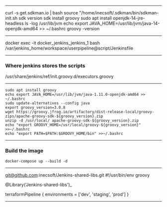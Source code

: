 ***

curl -s get.sdkman.io | bash
source "/home/inecsoft/.sdkman/bin/sdkman-init.sh
sdk version
sdk install groovy
sudo apt install openjdk-14-jre-headless
ls -log /usr/lib/jvm
echo export JAVA_HOME=/usr/lib/jvm/java-14-openjdk-amd64 >> ~/.bashrc
groovy -version

***
docker exec -it docker_jenkins_jenkins_1 bash
 /var/jenkins_home/workspace/userpipeline@script/Jenkinsfile
***
### __Where jenkins stores the scripts__
 /usr/share/jenkins/ref/init.groovy.d/executors.groovy
 ***
 
 ```
sudo apt install groovy
echo export JAVA_HOME=/usr/lib/jvm/java-1.11.0-openjdk-amd64 >> ~/.bashrc
sudo update-alternatives --config java
export groovy_version=3.0.8
wget https://groovy.jfrog.io/artifactory/dist-release-local/groovy-zips/apache-groovy-sdk-${groovy_version}.zip
unzip -d /usr/local/ apache-groovy-sdk-${groovy_version}.zip
echo "export GROOVY_HOME=/usr/local/groovy-${groovy_version}" >>~/.bashrc
echo "export PATH=$PATH:$GROOVY_HOME/bin" >>~/.bashrc
```
***
### __Build the image__
```
docker-compose up --build -d
```

***
git@github.com:inecsoft/Jenkins-shared-libs.git
#!/usr/bin/env groovy

@Library('Jenkins-shared-libs')_

terraformPipeline {
   environments = ['dev', 'staging', 'prod']
}
***
